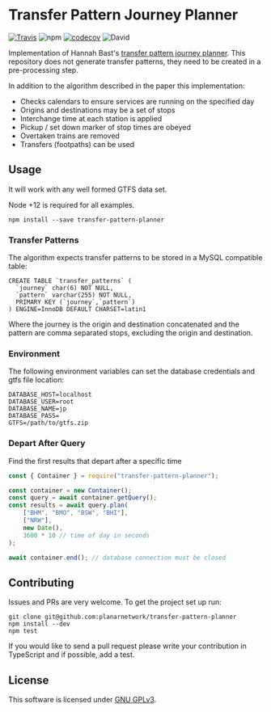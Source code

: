 
Transfer Pattern Journey Planner
=========================
[![Travis](https://img.shields.io/travis/planarnetwork/transfer-pattern-planner.svg?style=flat-square)](https://travis-ci.org/planarnetwork/transfer-pattern-planner) ![npm](https://img.shields.io/npm/v/transfer-pattern-planner.svg?style=flat-square) [![codecov](https://codecov.io/gh/planarnetwork/transfer-pattern-planner/branch/master/graph/badge.svg)](https://codecov.io/gh/planarnetwork/transfer-pattern-planner) ![David](https://img.shields.io/david/planarnetwork/transfer-pattern-planner.svg?style=flat-square)

Implementation of Hannah Bast's [transfer pattern journey planner](https://ad.informatik.uni-freiburg.de/files/transferpatterns.pdf). This repository does not generate transfer patterns, they need to be created in a pre-processing step.

In addition to the algorithm described in the paper this implementation:
 - Checks calendars to ensure services are running on the specified day
 - Origins and destinations may be a set of stops
 - Interchange time at each station is applied
 - Pickup / set down marker of stop times are obeyed
 - Overtaken trains are removed
 - Transfers (footpaths) can be used
 
## Usage

It will work with any well formed GTFS data set.
 
Node +12 is required for all examples.

```
npm install --save transfer-pattern-planner
``` 

### Transfer Patterns

The algorithm expects transfer patterns to be stored in a MySQL compatible table:

```
CREATE TABLE `transfer_patterns` (
  `journey` char(6) NOT NULL,
  `pattern` varchar(255) NOT NULL,
  PRIMARY KEY (`journey`,`pattern`)
) ENGINE=InnoDB DEFAULT CHARSET=latin1
```

Where the journey is the origin and destination concatenated and the pattern are comma separated stops, excluding the origin and destination.

### Environment

The following environment variables can set the database credentials and gtfs file location: 

```
DATABASE_HOST=localhost
DATABASE_USER=root
DATABASE_NAME=jp
DATABASE_PASS=
GTFS=/path/to/gtfs.zip
```

### Depart After Query

Find the first results that depart after a specific time

```javascript
const { Container } = require("transfer-pattern-planner");

const container = new Container();
const query = await container.getQuery();
const results = await query.plan(
    ["BHM", "BMO", "BSW", "BHI"],
    ["NRW"],
    new Date(),
    3600 * 10 // time of day in seconds
);

await container.end(); // database connection must be closed
```

## Contributing

Issues and PRs are very welcome. To get the project set up run:

```
git clone git@github.com:planarnetwork/transfer-pattern-planner
npm install --dev
npm test
```

If you would like to send a pull request please write your contribution in TypeScript and if possible, add a test.

## License

This software is licensed under [GNU GPLv3](https://www.gnu.org/licenses/gpl-3.0.en.html).

